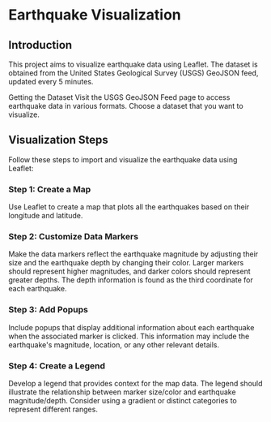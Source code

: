 # Earthquake Visualization
## Introduction<br>
This project aims to visualize earthquake data using Leaflet. The dataset is obtained from the United States Geological Survey (USGS) GeoJSON feed, updated every 5 minutes.

Getting the Dataset
Visit the USGS GeoJSON Feed page to access earthquake data in various formats. Choose a dataset that you want to visualize.

## Visualization Steps
Follow these steps to import and visualize the earthquake data using Leaflet:

### Step 1: Create a Map
Use Leaflet to create a map that plots all the earthquakes based on their longitude and latitude.

### Step 2: Customize Data Markers
Make the data markers reflect the earthquake magnitude by adjusting their size and the earthquake depth by changing their color. Larger markers should represent higher magnitudes, and darker colors should represent greater depths. The depth information is found as the third coordinate for each earthquake.

### Step 3: Add Popups
Include popups that display additional information about each earthquake when the associated marker is clicked. This information may include the earthquake's magnitude, location, or any other relevant details.

### Step 4: Create a Legend
Develop a legend that provides context for the map data. The legend should illustrate the relationship between marker size/color and earthquake magnitude/depth. Consider using a gradient or distinct categories to represent different ranges.
